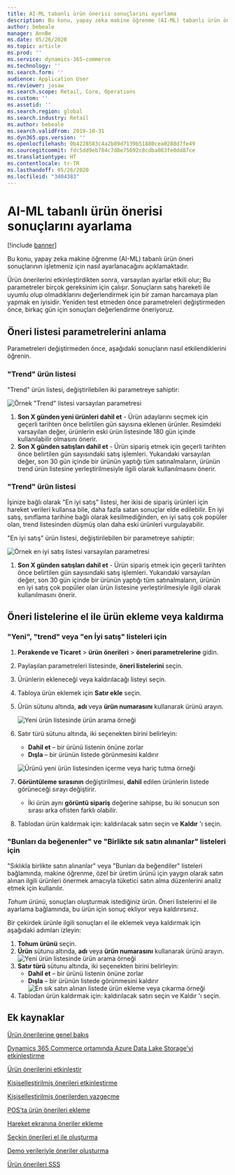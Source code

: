 ```yaml
---
title: AI-ML tabanlı ürün önerisi sonuçlarını ayarlama
description: Bu konu, yapay zeka makine öğrenme (AI-ML) tabanlı ürün öneri sonuçlarının işletmenize nasıl uyarlanacağını açıklamaktadır.
author: bebeale
manager: AnnBe
ms.date: 05/26/2020
ms.topic: article
ms.prod: ''
ms.service: dynamics-365-commerce
ms.technology: ''
ms.search.form: ''
audience: Application User
ms.reviewer: josaw
ms.search.scope: Retail, Core, Operations
ms.custom: ''
ms.assetid: ''
ms.search.region: global
ms.search.industry: Retail
ms.author: bebeale
ms.search.validFrom: 2019-10-31
ms.dyn365.ops.version: ''
ms.openlocfilehash: 0b4228583c4a2b89d7139b51880cea0288d7fe49
ms.sourcegitcommit: fdc5dd9eb784c7d8e75692c8cdba083fe0dd87ce
ms.translationtype: HT
ms.contentlocale: tr-TR
ms.lasthandoff: 05/26/2020
ms.locfileid: "3404383"
---
```

# <a name="adjust-ai-ml-based-product-recommendation-results"></a>AI-ML tabanlı ürün önerisi sonuçlarını ayarlama


[!include [banner](includes/banner.md)]

Bu konu, yapay zeka makine öğrenme (AI-ML) tabanlı ürün öneri sonuçlarının işletmeniz için nasıl ayarlanacağını açıklamaktadır. 

Ürün önerilerini etkinleştirdikten sonra, varsayılan ayarlar etkili olur; Bu parametreler birçok gereksinim için çalışır. Sonuçların satış hareketi ile uyumlu olup olmadıklarını değerlendirmek için bir zaman harcamaya plan yapmak en iyisidir. Yeniden test etmeden önce parametreleri değiştirmeden önce, birkaç gün için sonuçları değerlendirme öneriyoruz. 

## <a name="understanding-recommendation-list-parameters"></a>Öneri listesi parametrelerini anlama

Parametreleri değiştirmeden önce, aşağıdaki sonuçların nasıl etkilendiklerini öğrenin.

### <a name="trending-product-list"></a>"Trend" ürün listesi

"Trend" ürün listesi, değiştirilebilen iki parametreye sahiptir:

![Örnek "Trend" listesi varsayılan parametresi](./media/exampletrendingparameters.png)

1. **Son X günden yeni ürünleri dahil et** - Ürün adaylarını seçmek için geçerli tarihten önce belirtilen gün sayısına eklenen ürünler. Resimdeki varsayılan değer, ürünlerin eski ürün listesinde 180 gün içinde kullanılabilir olmasını önerir.
1. **Son X günden satışları dahil et** - Ürün sipariş etmek için geçerli tarihten önce belirtilen gün sayısındaki satış işlemleri. Yukarıdaki varsayılan değer, son 30 gün içinde bir ürünün yaptığı tüm satınalmaların, ürünün trend ürün listesine yerleştirilmesiyle ilgili olarak kullanılmasını önerir. 

### <a name="best-selling-product-list"></a>"Trend" ürün listesi

İşinize bağlı olarak "En iyi satış" listesi, her ikisi de sipariş ürünleri için hareket verileri kullansa bile, daha fazla satan sonuçlar elde edilebilir. En iyi satış, sınıflama tarihine bağlı olarak kesilmediğinden, en iyi satış çok popüler olan, trend listesinden düşmüş olan daha eski ürünleri vurgulayabilir. 

"En iyi satış" ürün listesi, değiştirilebilen bir parametreye sahiptir:

![Örnek en iyi satış listesi varsayılan parametresi](./media/examplebestsellingparameters.PNG)

1. **Son X günden satışları dahil et** - Ürün sipariş etmek için geçerli tarihten önce belirtilen gün sayısındaki satış işlemleri. Yukarıdaki varsayılan değer, son 30 gün içinde bir ürünün yaptığı tüm satınalmaların, ürünün en iyi satış çok popüler olan ürün listesine yerleştirilmesiyle ilgili olarak kullanılmasını önerir. 

## <a name="manually-add-or-remove-products-from-recommendation-lists"></a>Öneri listelerine el ile ürün ekleme veya kaldırma

### <a name="for-new-trending-or-best-selling-lists"></a>"Yeni", "trend" veya "en İyi satış" listeleri için

1.  **Perakende ve Ticaret** > **ürün önerileri** > **öneri parametrelerine** gidin.
1.  Paylaşılan parametreleri listesinde, **öneri listelerini** seçin.
1.  Ürünlerin ekleneceği veya kaldırılacağı listeyi seçin.
1.  Tabloya ürün eklemek için **Satır ekle** seçin. 
1.  Ürün sütunu altında, **adı** veya **ürün numarasını** kullanarak ürünü arayın.

    ![Yeni ürün listesinde ürün arama örneği](./media/examplenewlistconfiguration1.png)

1.  Satır türü sütunu altında, iki seçenekten birini belirleyin:
    -   **Dahil et** – bir ürünü listenin önüne zorlar
    -   **Dışla** – bir ürünün listede görünmesini kaldırır
    
    ![Ürünü yeni ürün listesinden içerme veya hariç tutma örneği](./media/examplenewlistconfiguration2.png)

1.  **Görüntüleme sırasının** değiştirilmesi, **dahil** edilen ürünlerin listede görüneceği sırayı değiştirir.
    - İki ürün aynı **görüntü sipariş** değerine sahipse, bu iki sonucun son sırası arka ofisten farklı olabilir.
1.  Tablodan ürün kaldırmak için: kaldırılacak satırı seçin ve **Kaldır** 'ı seçin.


### <a name="for-people-also-like-or-frequently-bought-together-lists"></a>"Bunları da beğenenler" ve "Birlikte sık satın alınanlar" listeleri için

"Sıklıkla birlikte satın alınanlar" veya "Bunları da beğendiler" listeleri bağlamında, makine öğrenme, özel bir üretim ürünü için yaygın olarak satın alınan ilgili ürünleri önermek amacıyla tüketici satın alma düzenlerini analiz etmek için kullanılır. 
 
*Tohum ürünü*, sonuçları oluşturmak istediğiniz ürün. Öneri listelerini el ile ayarlama bağlamında, bu ürün için sonuç ekliyor veya kaldırırsınız. 

Bir çekirdek ürünle ilgili sonuçları el ile eklemek veya kaldırmak için aşağıdaki adımları izleyin:
1.  **Tohum ürünü** seçin. 
1.  **Ürün** sütunu altında, **adı** veya **ürün numarasını** kullanarak ürünü arayın.
![Yeni ürün listesinde ürün arama örneği](./media/exampleFBTlistconfiguration1.png)
1. **Satır türü** sütunu altında, iki seçenekten birini belirleyin:
    - **Dahil et** – bir ürünü listenin önüne zorlar
    - **Dışla** – bir ürünün listede görünmesini kaldırır     
![En sık satın alınan listede ürün ekleme veya çıkarma örneği](./media/exampleFBTlistconfiguration2.png)
1.  Tablodan ürün kaldırmak için: kaldırılacak satırı seçin ve Kaldır 'ı seçin.


## <a name="additional-resources"></a>Ek kaynaklar

[Ürün önerilerine genel bakış](product-recommendations.md)

[Dynamics 365 Commerce ortamında Azure Data Lake Storage'yi etkinleştirme](enable-adls-environment.md)

[Ürün önerilerini etkinleştir](enable-product-recommendations.md)

[Kişiselleştirilmiş önerileri etkinleştirme](personalized-recommendations.md)

[Kişiselleştirilmiş önerilerden vazgeçme](personalization-gdpr.md)

[POS'ta ürün önerileri ekleme](product.md)

[Hareket ekranına öneriler ekleme](add-recommendations-control-pos-screen.md)

[Seçkin önerileri el ile oluşturma](create-editorial-recommendation-lists.md)

[Demo verileriyle öneriler oluşturma](product-recommendations-demo-data.md)

[Ürün önerileri SSS](faq-recommendations.md)
